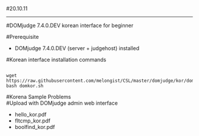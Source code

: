 #20.10.11   

---
#DOMjudge 7.4.0.DEV korean interface for beginner   

#Prerequisite
- DOMjudge 7.4.0.DEV (server + judgehost) installed   

#Korean interface installation commands
<pre><code>
wget https://raw.githubusercontent.com/melongist/CSL/master/domjudge/kor/domkor.sh
bash domkor.sh
</code></pre>

#Korena Sample Problems   
#Upload with DOMjudge admin web interface   
- hello_kor.pdf
- fltcmp_kor.pdf
- boolfind_kor.pdf

